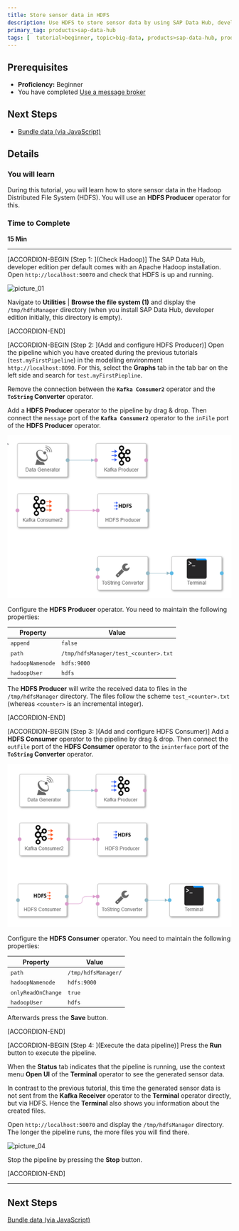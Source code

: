 ```yaml
---
title: Store sensor data in HDFS
description: Use HDFS to store sensor data by using SAP Data Hub, developer edition.
primary_tag: products>sap-data-hub
tags: [  tutorial>beginner, topic>big-data, products>sap-data-hub, products>sap-vora ]
---
```


## Prerequisites  
 - **Proficiency:** Beginner
 - You have completed [Use a message broker](https://www.sap.com/developer/tutorials/datahub-pipelines-broker.html)

## Next Steps
 - [Bundle data (via JavaScript)](https://www.sap.com/developer/tutorials/datahub-pipelines-bundledata.html)

## Details
### You will learn  
During this tutorial, you will learn how to store sensor data in the Hadoop Distributed File System (HDFS). You will use an **HDFS Producer** operator for this.

### Time to Complete
**15 Min**

---

[ACCORDION-BEGIN [Step 1: ](Check Hadoop)]
The SAP Data Hub, developer edition per default comes with an Apache Hadoop installation. Open `http://localhost:50070` and check that HDFS is up and running.

![picture_01](./datahub-pipelines-storeinhdfs_01.png)  

Navigate to **Utilities** | **Browse the file system (1)** and display the `/tmp/hdfsManager` directory (when you install SAP Data Hub, developer edition initially, this directory is empty).

[ACCORDION-END]

[ACCORDION-BEGIN [Step 2: ](Add and configure HDFS Producer)]
Open the pipeline which you have created during the previous tutorials (`test.myFirstPipeline`) in the modelling environment `http://localhost:8090`. For this, select the **Graphs** tab in the tab bar on the left side and search for `test.myFirstPiepline`.

Remove the connection between the **`Kafka Consumer2`** operator and the **`ToString` Converter** operator.

Add a **HDFS Producer** operator to the pipeline by drag & drop. Then connect the `message` port of the **`Kafka Consumer2`** operator to the `inFile` port of the **HDFS Producer** operator.

![picture_02](./datahub-pipelines-storeinhdfs_02.png)  

Configure the **HDFS Producer** operator. You need to maintain the following properties:

| Property                       | Value                                 |
| ------------------------------ | ------------------------------------- |
| `append`                       | `false`                               |
| `path`                         | `/tmp/hdfsManager/test_<counter>.txt` |
| `hadoopNamenode`               | `hdfs:9000`                           |
| `hadoopUser`                   | `hdfs`                                |

The **HDFS Producer** will write the received data to files in the `/tmp/hdfsManager` directory. The files follow the scheme `test_<counter>.txt` (whereas `<counter>` is an incremental integer).

[ACCORDION-END]

[ACCORDION-BEGIN [Step 3: ](Add and configure HDFS Consumer)]
Add a **HDFS Consumer** operator to the pipeline by drag & drop. Then connect the `outFile` port of the **HDFS Consumer** operator to the `ininterface` port of the **`ToString` Converter** operator.

![picture_03](./datahub-pipelines-storeinhdfs_03.png)  

Configure the **HDFS Consumer** operator. You need to maintain the following properties:

| Property                       | Value                               |
| ------------------------------ | ----------------------------------- |
| `path`                         | `/tmp/hdfsManager/`                 |
| `hadoopNamenode`               | `hdfs:9000`                         |
| `onlyReadOnChange`             | `true`                              |
| `hadoopUser`                   | `hdfs`                              |

Afterwards press the **Save** button.

[ACCORDION-END]

[ACCORDION-BEGIN [Step 4: ](Execute the data pipeline)]
Press the **Run** button to execute the pipeline.

When the **Status** tab indicates that the pipeline is running, use the context menu **Open UI** of the **Terminal** operator to see the generated sensor data.

In contrast to the previous tutorial, this time the generated sensor data is not sent from the **Kafka Receiver** operator to the **Terminal** operator directly, but via HDFS. Hence the **Terminal** also shows you information about the created files.

Open `http://localhost:50070` and display the `/tmp/hdfsManager` directory. The longer the pipeline runs, the more files you will find there.

![picture_04](./datahub-pipelines-storeinhdfs_04.png)  

Stop the pipeline by pressing the **Stop** button.

[ACCORDION-END]

---

## Next Steps
[Bundle data (via JavaScript)](https://www.sap.com/developer/tutorials/datahub-pipelines-bundledata.html)

